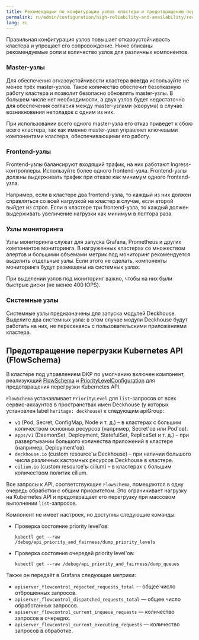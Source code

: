 ```yaml
---
title: Рекомендации по конфигурации узлов кластера и предотвращению перегрузки
permalink: ru/admin/configuration/high-reliability-and-availability/recommendations.html
lang: ru
---
```


Правильная конфигурация узлов повышает отказоустойчивость кластера и упрощает его сопровождение. Ниже описаны рекомендуемые роли и количество узлов для различных компонентов.

### Master-узлы

Для обеспечения отказоустойчивости кластера **всегда** используйте не менее трёх master-узлов. Такое количество обеспечит безотказную работу кластера и позволит безопасно обновлять master-узлы. В большем числе нет необходимости, а двух узлов будет недостаточно для обеспечения согласия между master-узлами (кворума) в случае возникновения неполадок с одним из них.

При использовании всего одного master-узла его отказ приведет к сбою всего кластера, так как именно master-узел управляет ключевыми компонентами кластера, обеспечивающими его работу.

### Frontend-узлы

Frontend-узлы балансируют входящий трафик, на них работают Ingress-контроллеры. Используйте более одного frontend-узла. Frontend-узлы должны выдерживать трафик при отказе как минимум одного frontend-узла.

Например, если в кластере два frontend-узла, то каждый из них должен справляться со всей нагрузкой на кластер в случае, если второй выйдет из строя. Если в кластере три frontend-узла, то каждый должен выдерживать увеличение нагрузки как минимум в полтора раза.

### Узлы мониторинга

Узлы мониторинга служат для запуска Grafana, Prometheus и других компонентов мониторинга. В нагруженных кластерах со множеством алертов и большими объемами метрик под мониторинг рекомендуется выделить отдельные узлы. Если этого не сделать, компоненты мониторинга будут размещены на системных узлах.

При выделении узлов под мониторинг важно, чтобы на них были быстрые диски (не менее 400 IOPS).

### Системные узлы

Системные узлы предназначены для запуска модулей Deckhouse. Выделите два системных узла: в этом случае модули Deckhouse будут работать на них, не пересекаясь с пользовательскими приложениями кластера.

## Предотвращение перегрузки Kubernetes API (FlowSchema)

В кластере под управлением DKP по умолчанию включен компонент, реализующий [FlowSchema](https://kubernetes.io/docs/concepts/cluster-administration/flow-control/#flowschema) и [PriorityLevelConfiguration](https://kubernetes.io/docs/concepts/cluster-administration/flow-control/#prioritylevelconfiguration) для предотвращения перегрузки Kubernetes API.

`FlowSchema` устанавливает `PriorityLevel` для `list`-запросов от всех сервис-аккаунтов в пространствах имен Deckhouse (у которых установлен label `heritage: deckhouse`) к следующим apiGroup:
* `v1` (Pod, Secret, ConfigMap, Node и т. д.) – в кластерах с большим количеством основных ресурсов (например, Secret'ов или Pod'ов).
* `apps/v1` (DaemonSet, Deployment, StatefulSet, ReplicaSet и т. д.) – при развертывании большого количества приложений в кластере (например, Deployment'ов).
* `deckhouse.io` (custom resource'ы Deckhouse) – при наличии большого числа различных кастомных ресурсов Deckhouse в кластере.
* `cilium.io` (custom resource'ы cilium) – в кластерах с большим количеством политик cilium.

Все запросы к API, соответствующие `FlowSchema`, помещаются в одну очередь обработки с общим приоритетом. Это ограничивает нагрузку на Kubernetes API и предотвращает его перегрузку при массовом выполнении `list`-запросов.

Компонент не имеет настроек, но доступны следующие команды:

* Проверка состояние priority level'ов:

  ```shell
  kubectl get --raw /debug/api_priority_and_fairness/dump_priority_levels
  ```

* Проверка состояния очередей priority level'ов:

  ```shell
  kubectl get --raw /debug/api_priority_and_fairness/dump_queues
  ```

Также он передаёт в Grafana следующие метрики:

- `apiserver_flowcontrol_rejected_requests_total` — общее число отброшенных запросов.
- `apiserver_flowcontrol_dispatched_requests_total` — общее число обработанных запросов.
- `apiserver_flowcontrol_current_inqueue_requests` — количество запросов в очередях.
- `apiserver_flowcontrol_current_executing_requests` — количество запросов в обработке.
